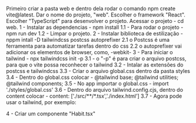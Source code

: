Primeiro criar a pasta web e dentro dela rodar o comando npm create vite@latest. Dar o nome do projeto, "web". Escolher o framework "React". Escolher "TypeScript" para desenvolver o projeto.
Acessar o projeto - cd web.
1 - Instalar as dependencias - npm install
1.1 - Para rodar o projeto  - npm run dev
1.2 - Limpar o projeto.
2 - Instalar biblioteca de estilização - nppm intall -D tailwindcss postcss autoprefixer
2.1 o Postcss é uma ferramenta para automatizar tarefas dentro do css
2.2 o autoprefixer vai adicionar os elementos de browser, como, -webkit-
3 - Para iniciar o tailwind - npx tailwindcss init -p
3.1 - o "-p" é para criar o arquivo postcss, para que o vite possa reconhecer o tailwind
3.2 - Intalar as extensões do postcss e tailwindcss
3.3 - Criar o arquivo global.css dentro da pasta styles
3.4 - Dentro do global.css colocar - @tailwind base; @tailwind utilities; @tailwind components;
3.5 - No app importar o global.css - import './styles/global.css'
3.6 - Dentro do arquivo tailwind.config.cjs, dentro do content colocar - content: ['./src/**/*.tsx','./index.html']
3.7 - Agora pode usar o tailwind, por exemplo: <div className="bg-zinc-900 w-10 h-10 text-white rounded m-2 flex items-center justify-center">
4 - Criar um componente "Habit.tsx" 

